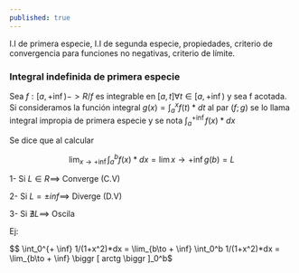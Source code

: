 ```yaml
---
published: true
---
```

I.I de primera especie, I.I de segunda especie, propiedades, criterio de convergencia para funciones no negativas, criterio de límite.

### Integral indefinida de primera especie

Sea $f:[a, + \inf)->R / f$ es integrable en $[a, t] \forall t \in [a, + \inf)$ y sea f acotada.
Si consideramos la función integral $g(x)= \int_a^x f(t)*dt$ al par $(f;g)$ se lo llama integral impropia de primera especie y se nota $\int_a^{+ \inf} f(x)*dx$

Se dice que al calcular 

$$\lim_{x\to + \inf} \int_a^b f(x)*dx = \lim {x\to + \inf} g(b) = L$$

1- Si $L \in R \implies$ Converge (C.V)

2- Si $L= \pm inf \implies$ Diverge (D.V)

3- Si $\nexists L \implies$ Oscila

Ej:

$$ \int_0^{+ \inf} 1/(1+x^2)*dx = \lim_{b\to + \inf} \int_0^b 1/(1+x^2)*dx = \lim_{b\to + \inf} \biggr [ arctg \biggr ]_0^b$
